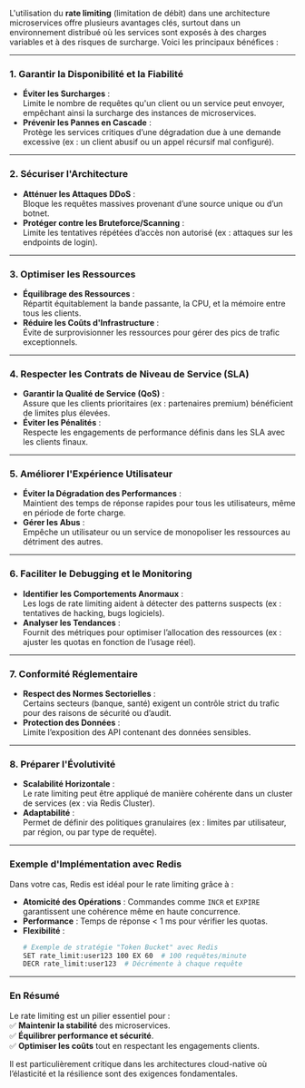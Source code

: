 L'utilisation du **rate limiting** (limitation de débit) dans une architecture microservices offre plusieurs avantages clés, surtout dans un environnement distribué où les services sont exposés à des charges variables et à des risques de surcharge. Voici les principaux bénéfices :

---

### **1. Garantir la Disponibilité et la Fiabilité**  
- **Éviter les Surcharges** :  
  Limite le nombre de requêtes qu'un client ou un service peut envoyer, empêchant ainsi la surcharge des instances de microservices.  
- **Prévenir les Pannes en Cascade** :  
  Protège les services critiques d’une dégradation due à une demande excessive (ex : un client abusif ou un appel récursif mal configuré).

---

### **2. Sécuriser l'Architecture**  
- **Atténuer les Attaques DDoS** :  
  Bloque les requêtes massives provenant d’une source unique ou d’un botnet.  
- **Protéger contre les Bruteforce/Scanning** :  
  Limite les tentatives répétées d’accès non autorisé (ex : attaques sur les endpoints de login).  

---

### **3. Optimiser les Ressources**  
- **Équilibrage des Ressources** :  
  Répartit équitablement la bande passante, la CPU, et la mémoire entre tous les clients.  
- **Réduire les Coûts d'Infrastructure** :  
  Évite de surprovisionner les ressources pour gérer des pics de trafic exceptionnels.  

---

### **4. Respecter les Contrats de Niveau de Service (SLA)**  
- **Garantir la Qualité de Service (QoS)** :  
  Assure que les clients prioritaires (ex : partenaires premium) bénéficient de limites plus élevées.  
- **Éviter les Pénalités** :  
  Respecte les engagements de performance définis dans les SLA avec les clients finaux.  

---

### **5. Améliorer l'Expérience Utilisateur**  
- **Éviter la Dégradation des Performances** :  
  Maintient des temps de réponse rapides pour tous les utilisateurs, même en période de forte charge.  
- **Gérer les Abus** :  
  Empêche un utilisateur ou un service de monopoliser les ressources au détriment des autres.  

---

### **6. Faciliter le Debugging et le Monitoring**  
- **Identifier les Comportements Anormaux** :  
  Les logs de rate limiting aident à détecter des patterns suspects (ex : tentatives de hacking, bugs logiciels).  
- **Analyser les Tendances** :  
  Fournit des métriques pour optimiser l’allocation des ressources (ex : ajuster les quotas en fonction de l’usage réel).  

---

### **7. Conformité Réglementaire**  
- **Respect des Normes Sectorielles** :  
  Certains secteurs (banque, santé) exigent un contrôle strict du trafic pour des raisons de sécurité ou d’audit.  
- **Protection des Données** :  
  Limite l’exposition des API contenant des données sensibles.  

---

### **8. Préparer l'Évolutivité**  
- **Scalabilité Horizontale** :  
  Le rate limiting peut être appliqué de manière cohérente dans un cluster de services (ex : via Redis Cluster).  
- **Adaptabilité** :  
  Permet de définir des politiques granulaires (ex : limites par utilisateur, par région, ou par type de requête).  

---

### **Exemple d'Implémentation avec Redis**  
Dans votre cas, Redis est idéal pour le rate limiting grâce à :  
- **Atomicité des Opérations** : Commandes comme `INCR` et `EXPIRE` garantissent une cohérence même en haute concurrence.  
- **Performance** : Temps de réponse < 1 ms pour vérifier les quotas.  
- **Flexibilité** :  
  ```bash 
  # Exemple de stratégie "Token Bucket" avec Redis 
  SET rate_limit:user123 100 EX 60  # 100 requêtes/minute 
  DECR rate_limit:user123  # Décrémente à chaque requête 
  ```

---

### **En Résumé**  
Le rate limiting est un pilier essentiel pour :  
✅ **Maintenir la stabilité** des microservices.  
✅ **Équilibrer performance et sécurité**.  
✅ **Optimiser les coûts** tout en respectant les engagements clients.  

Il est particulièrement critique dans les architectures cloud-native où l’élasticité et la résilience sont des exigences fondamentales.
